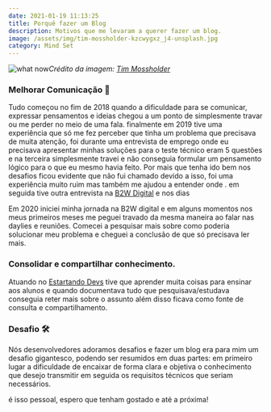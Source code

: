 ```yaml
---
date: 2021-01-19 11:13:25
title: Porquê fazer um Blog
description: Motivos que me levaram a querer fazer um blog.
image: /assets/img/tim-mossholder-kzcwygxz_j4-unsplash.jpg
category: Mind Set
---
```

![what now](/assets/img/tim-mossholder-kzcwygxz_j4-unsplash.jpg "what now")*Crédito da imagem: [Tim Mossholder](https://unsplash.com/@timmossholder)*

### Melhorar Comunicação 📢

Tudo começou no fim de 2018 quando a dificuldade para se comunicar, expressar pensamentos e ideias chegou a um ponto de simplesmente travar ou me perder no meio de uma fala. finalmente em 2019 tive uma experiência que só me fez perceber que tinha um problema que precisava de muita atenção, foi durante uma entrevista de emprego onde eu precisava apresentar minhas soluções para o teste técnico eram 5 questões e na terceira simplesmente travei e não conseguia formular um pensamento lógico para o que eu mesmo havia feito. Por mais que tenha ido bem nos desafios ficou evidente que não fui chamado devido a isso, foi uma experiência muito ruim mas também me ajudou a entender onde . em seguida tive outra entrevista na [B2W Digital](<>) e nos dias 

Em 2020 iniciei minha jornada na B2W digital e em alguns momentos nos meus primeiros meses me peguei travado da mesma maneira ao falar nas daylies e reuniões. Comecei a pesquisar mais sobre como poderia solucionar meu problema e cheguei a conclusão de que só precisava ler mais.

### Consolidar e compartilhar conhecimento.

Atuando no [Estartando Devs](https://estartandodevs.com.br/) tive que aprender muita coisas para ensinar aos alunos e quando documentava tudo que pesquisava/estudava conseguia reter mais sobre o assunto além disso ficava como fonte de consulta e compartilhamento. 

### Desafio 🛠️

Nós desenvolvedores adoramos desafios e fazer um blog era para mim um desafio gigantesco, podendo ser resumidos em duas partes: em primeiro lugar a dificuldade de encaixar de forma clara e objetiva o conhecimento que desejo transmitir em seguida os requisitos técnicos que seriam necessários. 

é isso pessoal, espero que tenham gostado e até a próxima!